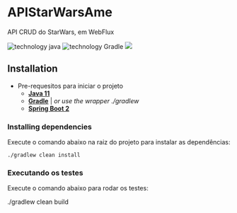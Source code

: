 # APIStarWarsAme
API CRUD do StarWars, em WebFlux

![technology java](https://img.shields.io/badge/technology-Java-blue.svg)
![technology Gradle](https://img.shields.io/badge/technology-Gradle-blue.svg)
<a href="https://awesomestacks.dev/res-tful-api-with-java-and-spring-boot"><img src="https://awesome.re/badge-flat2.svg"></a>

## Installation

- Pre-requesitos para iniciar o projeto
    - [**Java 11**](https://www.oracle.com/technetwork/java/javase/downloads/jdk11-downloads-5066655.html)
    - [**Gradle**](https://docs.gradle.org/current/userguide/userguide.html) | _or use the wrapper ./gradlew_
    - [**Spring Boot 2**](https://spring.io/projects/spring-boot)
    
    
### Installing dependencies

Execute o comando abaixo na raiz do projeto para instalar as dependências:

````
./gradlew clean install

````
### Executando os testes
Execute o comando abaixo para rodar os testes:

./gradlew clean build
